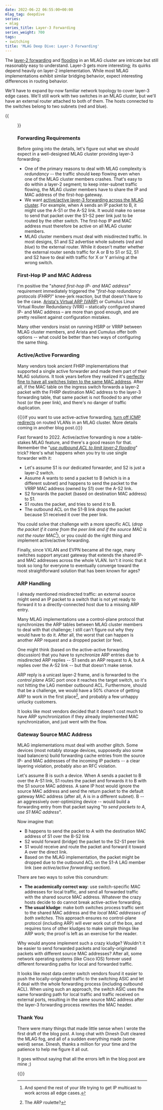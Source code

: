```yaml
---
date: 2022-06-22 06:55:00+00:00
mlag_tag: deepdive
series:
- mlag
series_title: Layer-3 Forwarding
series_weight: 700
tags:
- switching
title: 'MLAG Deep Dive: Layer-3 Forwarding'
---
```

The [layer-2 forwarding](/2022/06/mlag-deep-dive-mac-learning/) and [flooding](/2022/06/mlag-deep-dive-flooding/) in an MLAG cluster are intricate but still reasonably easy to understand. Layer-3 gets more interesting; its quirks depend heavily on layer-2 implementation. While most MLAG implementations exhibit similar bridging behavior, expect interesting differences in routing behavior.

We'll have to expand by-now familiar network topology to cover layer-3 edge cases. We'll still work with two switches in an MLAG cluster, but we'll have an external router attached to both of them. The hosts connected to the switches belong to two subnets (red and blue).
<!--more-->
{{<figure src="/2022/06/MLAG-L3-topology.jpg" caption="Layer-3 MLAG topology">}}

### Forwarding Requirements

Before going into the details, let's figure out what we should expect in a well-designed MLAG cluster providing layer-3 forwarding:

* One of the primary reasons to deal with MLAG complexity is _redundancy_ -- the traffic should keep flowing even when one of the MLAG cluster members crashes. That's easy to do within a layer-2 segment; to keep inter-subnet traffic flowing, the MLAG cluster members have to share the IP and MAC address of the first-hop gateway.
* We want [active/active layer-3 forwarding across the MLAG cluster](/2012/05/does-optimal-l3-forwarding-matter-in/). For example, when A sends an IP packet to B, it might use the A-S1 or the A-S2 link. It would make no sense to send that packet over the S1-S2 peer link just to be routed by the other switch. The first-hop IP and MAC address must therefore be active on all MLAG cluster members.
* MLAG cluster members must deal with misdirected traffic. In most designs, S1 and S2 advertise whole subnets (_red_ and _blue_) to the external router. While it doesn't matter whether the external router sends traffic for A or B to S1 or S2, S1 and S2 have to deal with traffic for X or Y arriving at the wrong switch.

### First-Hop IP and MAC Address

I'm positive the "_shared first-hop IP- and MAC address_" requirement immediately triggered the "_first-hop redundancy protocols (FHRP)_" knee-jerk reaction, but that doesn't have to be the case. [Arista's Virtual ARP (VARP)](/2013/06/arista-eos-virtual-arp-varp-behind/) or Cumulus Linux Virtual Router Redundancy (VRR) – statically configured shared IP- and MAC address – are more than good enough, and are pretty resilient against configuration mistakes.

Many other vendors insist on running HSRP or VRRP between MLAG cluster members, and Arista and Cumulus offer both options -- what could be better than two ways of configuring the same thing.

### Active/Active Forwarding

Many vendors took ancient FHRP implementations that supported a single active forwarder and made them part of their MLAG solutions. It took years before they realized it's [perfectly fine to have all switches listen to the same MAC address](/2013/05/optimal-l3-forwarding-with-varp-and/). After all, if the MAC table on the ingress switch forwards a layer-2 packet with the FHRP destination MAC address to the layer-3 forwarding table, that same packet is not flooded to any other host (or the peer link), and there's no danger of traffic duplication.

{{<note warn>}}If you want to use active-active forwarding, [turn off ICMP redirects](/2022/02/nexus-icmp-redirects/) on routed VLANs in an MLAG cluster. More details coming in another blog post.{{</note>}}

Fast forward to 2022. Active/active forwarding is now a table-stakes MLAG feature, and there's a good reason for that. Remember the "_[use outbound ACL to limit layer-2 flooding](/2022/06/mlag-deep-dive-flooding/)_" trick? Here's what happens when you try to use single forwarder with it:

* Let's assume S1 is our dedicated forwarder, and S2 is just a layer-2 switch.
* Assume A wants to send a packet to B (which is in a different subnet) and happens to send the packet to the VRRP MAC address (owned by S1) over the A-S2 link.
* S2 forwards the packet (based on destination MAC address) to S1.
* S1 routes the packet, and tries to send it to B.
* The outbound ACL on the S1-B link drops the packet because S1 received it over the peer link.

You could solve that challenge with a more specific ACL (_drop the packet if it came from the peer link and if the source MAC is not the router MAC_[^IPMC]), or you could do the right thing and implement active/active forwarding.

[^IPMC]: And spend the rest of your life trying to get IP multicast to work across all edge cases.

Finally, since VXLAN and EVPN became all the rage, many switches support anycast gateway that extends the shared IP- and MAC addresses across the whole VLAN. Isn't it ironic that it took so long for everyone to eventually converge toward the most straightforward solution that has been known for ages?

### ARP Handling

I already mentioned misdirected traffic: an external source might send an IP packet to a switch that is not yet ready to forward it to a directly-connected host due to a missing ARP entry. 

Many MLAG implementations use a control-plane protocol that synchronizes the ARP tables between MLAG cluster members to deal with that challenge; I still can't figure out why they would have to do it. After all, the worst that can happen is another ARP request and a dropped packet (or few).

One might think (based on the active-active forwarding discussion) that you have to synchronize ARP entries due to misdirected ARP replies -- S1 sends an ARP request to A, but A replies over the A-S2 link -- but that doesn't make sense.

ARP reply is a unicast layer-2 frame, and is forwarded to the _control plane_ ASIC port once it reaches the target switch, so it's not hitting the LAG member outbound ACL. Furthermore, should that be a challenge, we would have a 50% chance of getting ARP to work in the first place[^ARPR], and probably a few unhappy unlucky customers.

[^ARPR]: The ARP roulette?

It looks like most vendors decided that it doesn't cost much to have ARP synchronization if they already implemented MAC synchronization, and just went with the flow.

### Gateway Source MAC Address

MLAG implementations must deal with another glitch. Some devices (most notably storage devices, supposedly also some load balancers) build forwarding cache entries from the source IP- and MAC addresses of the incoming IP packets -- a clear layering violation, probably also an RFC violation.

Let's assume B is such a device. When A sends a packet to B over the A-S1 link, S1 routes the packet and forwards it to B with the S1 source MAC address. A sane IP host would ignore the source MAC address and send the return packet to the default gateway MAC address (after all, A is in a different subnet). B -- an aggressively over-optimizing device -- would build a forwarding entry from that packet saying "*to send packets to A, use S1 MAC address*".

Now imagine that:

* B happens to send the packet to A with the destination MAC address of S1 over the B-S2 link
* S2 would forward (bridge) the packet to the S2-S1 peer link
* S1 would receive and route the packet and forward it toward A over the direct link.
* Based on the MLAG implementation, the packet might be dropped due to the outbound ACL on the S1-A LAG member link (see *active/active forwarding* section).

There are two ways to solve this conundrum:

* **The academically correct way**: use switch-specific MAC addresses for local traffic, and send all forwarded traffic with the shared source MAC address. Whatever the crazy hosts decide to do cannot break active-active forwarding.
* **The usual kludge**: make both switches process traffic sent to the shared MAC address and the *local MAC addresses of both switches*. This approach ensures no control-plane protocol (including ARP) will ever work out of the box, and requires tons of other kludges to make simple things like ARP work; the proof is left as an exercise for the reader.

Why would anyone implement such a crazy kludge? Wouldn't it be easier to send forwarded packets and locally-originated packets with different source MAC addresses? After all, some network operating systems (like Cisco IOS) forever used different forwarding paths for local and forwarded traffic.

It looks like most data center switch vendors found it easier to push the locally-originated traffic to the switching ASIC and let it deal with the whole forwarding process (including outbound ACL). When using such an approach, the switch ASIC uses the same forwarding path for local traffic and traffic received on external ports, resulting in the same source MAC address after the layer-3 forwarding process rewrites the MAC header.

### Thank You

There were many things that made little sense when I wrote the first draft of the blog post. A long chat with Dinesh Dutt cleared the MLAG fog, and all of a sudden everything made (some weird) sense. Dinesh, thanks a million for your time and the patience to help me figure it all out.

It goes without saying that all the errors left in the blog post are mine ;)

{{<next-in-series page="/posts/2022/09/mlag-deep-dive-vxlan-fabric.md" />}}
